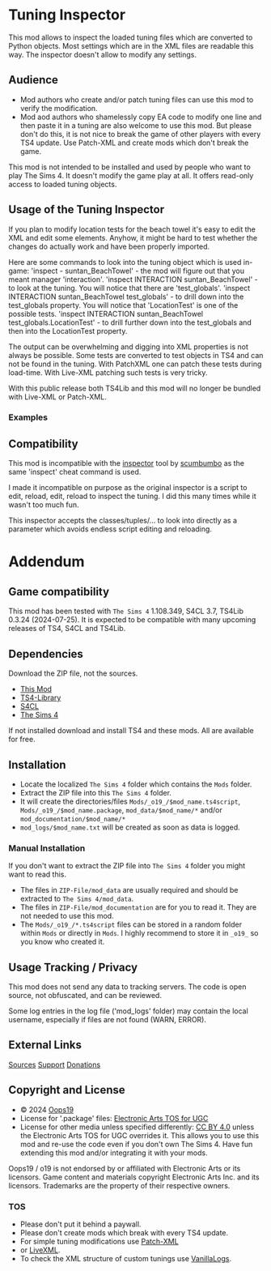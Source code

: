 # Tuning Inspector

This mod allows to inspect the loaded tuning files which are converted to Python objects. Most settings which are in the XML files are readable this way.
The inspector doesn't allow to modify any settings.

## Audience
* Mod authors who create and/or patch tuning files can use this mod to verify the modification.
* Mod aod authors who shamelessly copy EA code to modify one line and then paste it in a tuning are also welcome to use this mod. But please don't do this, it is not nice to break the game of other players with every TS4 update. Use Patch-XML and create mods which don't break the game.

This mod is not intended to be installed and used by people who want to play The Sims 4. It doesn't modify the game play at all. It offers read-only access to loaded tuning objects.

## Usage of the Tuning Inspector

If you plan to modify location tests for the beach towel it's easy to edit the XML and edit some elements.
Anyhow, it might be hard to test whether the changes do actually work and have been properly imported.

Here are some commands to look into the tuning object which is used in-game:
'inspect - suntan_BeachTowel' - the mod will figure out that you meant manager 'interaction'.
'inspect INTERACTION suntan_BeachTowel' - to look at the tuning. You will notice that there are 'test_globals'.
'inspect INTERACTION suntan_BeachTowel test_globals' - to drill down into the test_globals property. You will notice that 'LocationTest' is one of the possible tests.
'inspect INTERACTION suntan_BeachTowel test_globals.LocationTest' - to drill further down into the test_globals and then into the LocationTest property.

The output can be overwhelming and digging into XML properties is not always be possible. Some tests are converted to test objects in TS4 and can not be found in the tuning.
With PatchXML one can patch these tests during load-time. With Live-XML patching such tests is very tricky. 

With this public release both TS4Lib and this mod will no longer be bundled with Live-XML or Patch-XML.

### Examples


## Compatibility

This mod is incompatible with the [inspector](https://modthesims.info/showthread.php?t=575118) tool by [scumbumbo](https://modthesims.info/m/7401825) as the same 'inspect' cheat command is used.

I made it incompatible on purpose as the original inspector is a script to edit, reload, edit, reload to inspect the tuning. I did this many times while it wasn't too much fun.

This inspector accepts the classes/tuples/... to look into directly as a parameter which avoids endless script editing and reloading.



# Addendum

## Game compatibility
This mod has been tested with `The Sims 4` 1.108.349, S4CL 3.7, TS4Lib 0.3.24 (2024-07-25).
It is expected to be compatible with many upcoming releases of TS4, S4CL and TS4Lib.

## Dependencies
Download the ZIP file, not the sources.
* [This Mod](../../releases/latest)
* [TS4-Library](https://github.com/Oops19/TS4-Library/releases/latest)
* [S4CL](https://github.com/ColonolNutty/Sims4CommunityLibrary/releases/latest)
* [The Sims 4](https://www.ea.com/games/the-sims/the-sims-4)

If not installed download and install TS4 and these mods.
All are available for free.

## Installation
* Locate the localized `The Sims 4` folder which contains the `Mods` folder.
* Extract the ZIP file into this `The Sims 4` folder.
* It will create the directories/files `Mods/_o19_/$mod_name.ts4script`, `Mods/_o19_/$mod_name.package`, `mod_data/$mod_name/*` and/or `mod_documentation/$mod_name/*`
* `mod_logs/$mod_name.txt` will be created as soon as data is logged.

### Manual Installation
If you don't want to extract the ZIP file into `The Sims 4` folder you might want to read this. 
* The files in `ZIP-File/mod_data` are usually required and should be extracted to `The Sims 4/mod_data`.
* The files in `ZIP-File/mod_documentation` are for you to read it. They are not needed to use this mod.
* The `Mods/_o19_/*.ts4script` files can be stored in a random folder within `Mods` or directly in `Mods`. I highly recommend to store it in `_o19_` so you know who created it.

## Usage Tracking / Privacy
This mod does not send any data to tracking servers. The code is open source, not obfuscated, and can be reviewed.

Some log entries in the log file ('mod_logs' folder) may contain the local username, especially if files are not found (WARN, ERROR).

## External Links
[Sources](https://github.com/Oops19/)
[Support](https://discord.gg/d8X9aQ3jbm)
[Donations](https://www.patreon.com/o19)

## Copyright and License
* © 2024 [Oops19](https://github.com/Oops19)
* License for '.package' files: [Electronic Arts TOS for UGC](https://tos.ea.com/legalapp/WEBTERMS/US/en/PC/)  
* License for other media unless specified differently: [CC BY 4.0](https://creativecommons.org/licenses/by/4.0/) unless the Electronic Arts TOS for UGC overrides it.
This allows you to use this mod and re-use the code even if you don't own The Sims 4.
Have fun extending this mod and/or integrating it with your mods.

Oops19 / o19 is not endorsed by or affiliated with Electronic Arts or its licensors.
Game content and materials copyright Electronic Arts Inc. and its licensors. 
Trademarks are the property of their respective owners.

### TOS
* Please don't put it behind a paywall.
* Please don't create mods which break with every TS4 update.
* For simple tuning modifications use [Patch-XML](https://github.com/Oops19/TS4-PatchXML) 
* or [LiveXML](https://github.com/Oops19/TS4-LiveXML).
* To check the XML structure of custom tunings use [VanillaLogs](https://github.com/Oops19/TS4-VanillaLogs).
